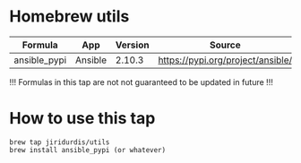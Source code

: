 # Homebrew utils

| Formula     | App     | Version | Source                            |
|-------------|---------|---------|-----------------------------------|
| ansible_pypi| Ansible | 2.10.3  | https://pypi.org/project/ansible/ |

!!! Formulas in this tap are not not guaranteed to be updated in future !!!

# How to use this tap
```
brew tap jiridurdis/utils
brew install ansible_pypi (or whatever)
```

